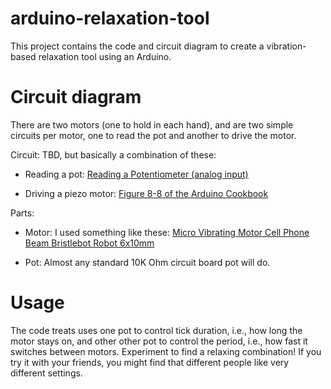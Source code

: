 # arduino-relaxation-tool
This project contains the code and circuit diagram to create a vibration-based relaxation tool using an Arduino.


# Circuit diagram
There are two motors (one to hold in each hand), and are two simple circuits per motor, one to read the pot and another to drive the motor.

Circuit: TBD, but basically a combination of these:

* Reading a pot: [Reading a Potentiometer (analog input)](https://www.arduino.cc/en/Tutorial/Potentiometer)

* Driving a piezo motor: [Figure 8-8 of the Arduino Cookbook](https://books.google.com/books?id=raHyKejOBF4C&pg=PA276&lpg=PA276&dq=figure+8-8+connecting+a+vibration+motor&source=bl&ots=gmm0_Rgz7K&sig=LKvfqXUdqfFy6ZoNYdsy1oS8n7M&hl=en&sa=X&ved=0CB8Q6AEwAGoVChMI38mBqpnmxwIVwj4-Ch15Hgby#v=onepage&q=figure%208-8%20connecting%20a%20vibration%20motor&f=false)


Parts:

* Motor: I used something like these: [Micro Vibrating Motor Cell Phone Beam Bristlebot Robot 6x10mm](http://www.ebay.com/itm/10X-Micro-Vibrating-Motor-Cell-Phone-Beam-Bristlebot-Robot-6x10mm-Arduino-PI-USA-/161237537955?hash=item258a8194a3)

* Pot: Almost any standard 10K Ohm circuit board pot will do.


# Usage
The code treats uses one pot to control tick duration, i.e., how long the motor stays on, and other other pot to control the period, i.e., how fast it switches between motors. Experiment to find a relaxing combination! If you try it with your friends, you might find that different people like very different settings.

